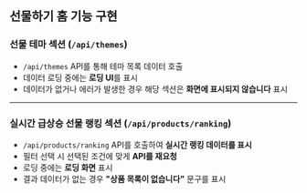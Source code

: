 ## 선물하기 홈 기능 구현

### 선물 테마 섹션 (`/api/themes`)

- `/api/themes` API를 통해 테마 목록 데이터 호출
- 데이터 로딩 중에는 **로딩 UI**를 표시
- 데이터가 없거나 에러가 발생한 경우 해당 섹션은 **화면에 표시되지 않습니다** 표시

---

### 실시간 급상승 선물 랭킹 섹션 (`/api/products/ranking`)

- `/api/products/ranking` API를 호출하여 **실시간 랭킹 데이터를 표시**
- 필터 선택 시 선택된 조건에 맞게 **API를 재요청**
- 로딩 중에는 **로딩 화면** 표시
- 결과 데이터가 없는 경우 **"상품 목록이 없습니다"** 문구를 표시
